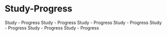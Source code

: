 # Study-Progress
Study - Progress
Study - Progress
Study - Progress
Study - Progress
Study - Progress
Study - Progress
Study - Progress




